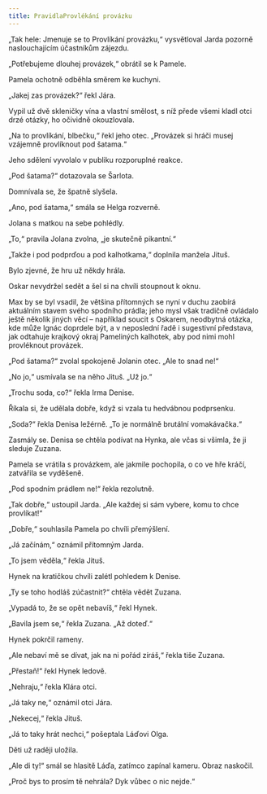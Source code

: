 ```yaml
---
title: PravidlaProvlékání provázku
---
```


„Tak hele: Jmenuje se to Provlíkání provázku,“ vysvětloval Jarda pozorně naslouchajícím účastníkům zájezdu.

  

„Potřebujeme dlouhej provázek,“ obrátil se k Pamele.

Pamela ochotně odběhla směrem ke kuchyni.

„Jakej zas provázek?“ řekl Jára.

Vypil už dvě skleničky vína a vlastní smělost, s níž přede všemi kladl otci drzé otázky, ho očividně okouzlovala.

„Na to provlíkání, blbečku,“ řekl jeho otec. „Provázek si hráči musej vzájemně provlíknout pod šatama.“

Jeho sdělení vyvolalo v publiku rozporuplné reakce.

„Pod šatama?“ dotazovala se Šarlota.

Domnívala se, že špatně slyšela.

„Ano, pod šatama,“ smála se Helga rozverně.

Jolana s matkou na sebe pohlédly.

„To,“ pravila Jolana zvolna, „je skutečně pikantní.“

„Takže i pod podprďou a pod kalhotkama,“ doplnila manžela Jituš.

Bylo zjevné, že hru už někdy hrála.

Oskar nevydržel sedět a šel si na chvíli stoupnout k oknu.

Max by se byl vsadil, že většina přítomných se nyní v duchu zaobírá aktuálním stavem svého spodního prádla; jeho mysl však tradičně ovládalo ještě několik jiných věcí – například soucit s Oskarem, neodbytná otázka, kde může Ignác doprdele být, a v neposlední řadě i sugestivní představa, jak odtahuje krajkový okraj Pameliných kalhotek, aby pod nimi mohl provléknout provázek.

„Pod šatama?“ zvolal spokojeně Jolanin otec. „Ale to snad ne!“

„No jo,“ usmívala se na něho Jituš. „Už jo.“

„Trochu soda, co?“ řekla Irma Denise.

Říkala si, že udělala dobře, když si vzala tu hedvábnou podprsenku.

„Soda?“ řekla Denisa ležérně. „To je normálně brutální vomakávačka.“

Zasmály se. Denisa se chtěla podívat na Hynka, ale včas si všimla, že ji sleduje Zuzana.

Pamela se vrátila s provázkem, ale jakmile pochopila, o co ve hře kráčí, zatvářila se vyděšeně.

„Pod spodním prádlem ne!“ řekla rezolutně.

„Tak dobře,“ ustoupil Jarda. „Ale každej si sám vybere, komu to chce provlíkat!“

„Dobře,“ souhlasila Pamela po chvíli přemýšlení.

„Já začínám,“ oznámil přítomným Jarda.

„To jsem věděla,“ řekla Jituš.

Hynek na kratičkou chvíli zalétl pohledem k Denise.

„Ty se toho hodláš zúčastnit?“ chtěla vědět Zuzana.

„Vypadá to, že se opět nebavíš,“ řekl Hynek.

„Bavila jsem se,“ řekla Zuzana. „Až doteď.“

Hynek pokrčil rameny.

„Ale nebaví mě se dívat, jak na ni pořád zíráš,“ řekla tiše Zuzana.

„Přestaň!“ řekl Hynek ledově.

„Nehraju,“ řekla Klára otci.

„Já taky ne,“ oznámil otci Jára.

„Nekecej,“ řekla Jituš.

„Já to taky hrát nechci,“ pošeptala Láďovi Olga.

Děti už raději uložila.

„Ale di ty!“ smál se hlasitě Láďa, zatímco zapínal kameru. Obraz naskočil.

„Proč bys to prosím tě nehrála? Dyk vůbec o nic nejde.“
